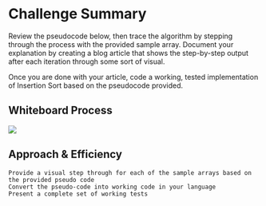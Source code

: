 # Challenge Summary
Review the pseudocode below, then trace the algorithm by stepping through the process with the provided sample array. Document your explanation by creating a blog article that shows the step-by-step output after each iteration through some sort of visual.

Once you are done with your article, code a working, tested implementation of Insertion Sort based on the pseudocode provided.
## Whiteboard Process
![](https://i.ibb.co/qyddfYC/Whiteboard-11.png)
## Approach & Efficiency

    Provide a visual step through for each of the sample arrays based on the provided pseudo code
    Convert the pseudo-code into working code in your language
    Present a complete set of working tests

